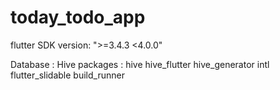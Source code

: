 # today_todo_app
flutter SDK version:  ">=3.4.3 <4.0.0"

Database : Hive
packages :
hive 
hive_flutter
hive_generator
intl
flutter_slidable
build_runner
